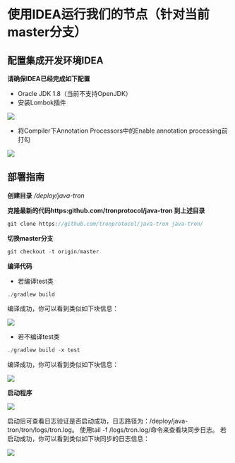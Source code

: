 # 使用IDEA运行我们的节点（针对当前master分支）

## 配置集成开发环境IDEA
**请确保IDEA已经完成如下配置**
- Oracle JDK 1.8（当前不支持OpenJDK）
- 安装Lombok插件

![](../images/lombok.png)

- 将Compiler下Annotation Processors中的Enable annotation processing前打勾

![](../images/annotation.png)

## 部署指南
**创建目录**
_/deploy/java-tron_

**克隆最新的代码https:github.com/tronprotocol/java-tron 到上述目录**
```swift
git clone https://github.com/tronprotocol/java-tron java-tron/
```

**切换master分支**
```swift
git checkout -t origin/master
```

**编译代码**
- 若编译test类
```swift
./gradlew build
```

编译成功，你可以看到类似如下块信息：

![](../images/build_success_test.png)

- 若不编译test类
```swift
./gradlew build -x test
```

编译成功，你可以看到类似如下块信息：

![](../images/build_success_notest.png)

**启动程序**

![](../images/start.png)

启动后可查看日志验证是否启动成功，日志路径为：/deploy/java-tron/tron/logs/tron.log。
使用tail -f /logs/tron.log/命令来查看块同步日志。
若启动成功，你可以看到类似如下块同步的日志信息：

![](../images/start_success.png)
